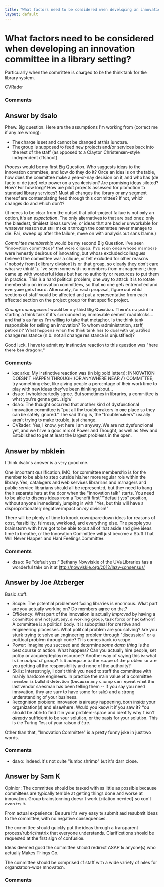 ```yaml
---
title: "What factors need to be considered when developing an innovation committee in a library setting?"
layout: default
---
```

What factors need to be considered when developing an innovation committee in a library setting?
=====================
Particularly when the committee is charged to be the think tank for the
library system.

CVRader

### Comments ###


Answer by dsalo
----------------
Phew. Big question. Here are the assumptions I'm working from (correct
me if any are wrong):

-   The charge is set and cannot be changed at this juncture.
-   The group is supposed to feed new projects and/or services back into
    the rest of the staff (as opposed to a Clayton Christensen-style
    independent offshoot).

*Process* would be my first Big Question. Who suggests ideas to the
innovation committee, and how do they do it? Once an idea is on the
table, how does the committee make a yea-or-nay decision on it, and who
has (de facto or de jure) veto power on a yea decision? Are promising
ideas piloted? How? For how long? How are pilot projects assessed for
promotion to standard library services? Must all changes the library or
any segment thereof are contemplating feed through this committee? If
not, which changes do and which don't?

(It needs to be clear from the outset that pilot-project failure is not
only an option, it's an *expectation*. The only alternatives to that are
bad ones: only the blandest, timidest ideas survive, or ideas that are
bad or unworkable for whatever reason but still make it through the
committee never manage to die. Fail, sweep up after the failure, move on
with analysis but sans blame.)

*Committee membership* would be my second Big Question. I've seen
"innovation committees" that were cliques. I've seen ones whose members
were honestly desirous of innovating, but whose excluded colleagues
believed the committee was a clique, or felt excluded for other reasons
("nobody from [x library division] is on that group, so clearly they
don't care what we think!"). I've seen some with no members from
management; they came up with wonderful ideas but had no authority or
resources to put them in practice. This is a hard political problem; one
way to attack it is to rotate membership on innovation committees, so
that no one gets entrenched and everyone gets heard. Alternately, for
each proposal, figure out which sections of staff would be affected and
put a representative from each affected section on the project group for
that specific project.

*Change management* would be my third Big Question. There's no point in
starting a think tank if it's surrounded by immovable cement
roadblocks... and that's as far as I'm willing to take that metaphor. Is
the think tank responsible for selling an innovation? To whom
(administration, staff, patrons)? What happens when the think tank has
to deal with unjustified change resistance (n.b. not all change
resistance is unjustified)?

Good luck. I have to admit my instinctive reaction to this question was
"here there bee dragons."

### Comments ###
* ksclarke: My instinctive reaction was (in big bold letters): INNOVATION DOESN'T
HAPPEN THROUGH (OR ANYWHERE NEAR A) COMMITTEE; try something else, like
giving people a percentage of their work time to play with new ideas
they've been thinking about...
* dsalo: I wholeheartedly agree. But sometimes in libraries, a committee is what
you're gonna get. /sigh/
* dsalo: The thought occurred that another kind of dysfunctional innovation
committee is "put all the troublemakers in one place so they can be
safely ignored." The sad thing is, the "troublemakers" usually aren't
trying to make trouble, just change.
* CVRader: Yes, I know, yet here I am anyway. We are not dysfunctional yet, and we
have a good mix of Power and Thought, as well as New and Established to
get at least the largest problems in the open.

Answer by mbklein
----------------
I think dsalo's answer is a very good one.

One important qualification, IMO, for committee membership is for the
member to be able to step outside his/her more regular role within the
library. Yes, catalogers and web services librarians and managers and
public service librarians should all be represented, but they need to
hang their separate hats at the door when the "innovation talk" starts.
You need to be able to discuss ideas from a "benefit first"/"default
yes" position, without anyone immediately jumping in with "Yes, but this
will have a disproportionately negative impact on *my* division!"

There will be plenty of time to knock down/pare down ideas for reasons
of cost, feasibility, fairness, workload, and everything else. The
people you brainstorm with have got to be able to put all of that aside
and give ideas time to breathe, or the Innovation Committee will just
become a Stuff That Will Never Happen and Hard Feelings Committee.

### Comments ###
* dsalo: Re "default yes:" Bethany Nowviskie of the UVa Libraries has a wonderful
take on it at http://nowviskie.org/2012/lazy-consensus/

Answer by Joe Atzberger
----------------
Basic stuff:

-   Scope: The potential problemset facing libraries is enormous. What
    part are you actually working on? Do members agree on that?
-   Efficiency: What part of the innovation is actually *improved* by
    having a committee and not just, say, a working group, task force or
    hackathon? A committee is a political body. It is suboptimal for
    creative and engineering processes. What political problem are you
    solving? Are you stuck trying to solve an engineering problem
    through "discussion" or a political problem through code? This comes
    back to scope.
-   Power: Imagine you succeed and determine *some damn thing* is the
    best course of action. What happens? Can you actually hire people,
    set policy or acquire/deploy resources? Another way of saying this
    is: what is the *output* of group? Is it adequate to the scope of
    the problem or are you getting all the responsibility and none of
    the authority?
-   Skillz: Interestingly, I don't think you need to staff the committee
    with mainly hardcore engineers. In practice the main value of a
    committee member is bullshit detection (because any chump can repeat
    what the last vendor salesman has been telling them -- if you say
    you need innovation, they are sure to have some for sale) and a
    strong understanding of your business.
-   Recognition problem: innovation is already happening, both inside
    your organization(s) and elsewhere. Would you know it if you saw it?
    You should be able to find it in your problem-space and identify why
    it isn't *already* sufficient to be your solution, or the basis for
    your solution. This is the Turing Test of your raison d'être.

Other than that, "Innovation Committee" is a pretty funny joke in just
two words.

### Comments ###
* dsalo: indeed. it's not quite "jumbo shrimp" but it's darn close.

Answer by Sam K
----------------
Opinion: The committee should be tasked with as little as possible
because committees are typically terrible at getting things done and
worse at innovation. Group brainstorming doesn't work {citation needed}
so don't even try it.

From actual experience: Be sure it's very easy to submit and resubmit
ideas to the committee, with no negative consequences.

The committee should quickly put the ideas through a transparent
process/rubric/matrix that everyone understands. Clarifications should
be requested at the first sign of confusion.

Ideas deemed good the committee should redirect ASAP to anyone(s) who
actually Makes Things Go.

The committee should be comprised of staff with a wide variety of roles
for organization-wide Innovation.

### Comments ###

